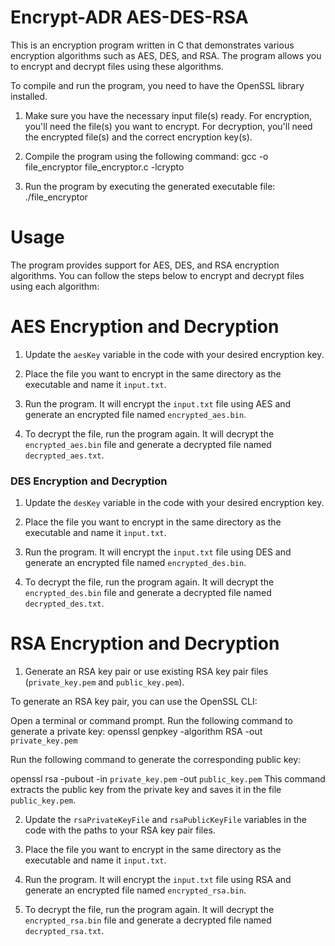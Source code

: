 # Encrypt-ADR AES-DES-RSA

This is an encryption program written in C that demonstrates various encryption algorithms such as AES, DES, and RSA. The program allows you to encrypt and decrypt files using these algorithms.


To compile and run the program, you need to have the OpenSSL library installed.

1. Make sure you have the necessary input file(s) ready. For encryption, you'll need the file(s) you want to encrypt. For decryption, you'll need the encrypted file(s) and the correct encryption key(s).

2. Compile the program using the following command:
gcc -o file_encryptor file_encryptor.c -lcrypto

3. Run the program by executing the generated executable file:
./file_encryptor

# Usage

The program provides support for AES, DES, and RSA encryption algorithms. You can follow the steps below to encrypt and decrypt files using each algorithm:

# AES Encryption and Decryption

1. Update the `aesKey` variable in the code with your desired encryption key.

2. Place the file you want to encrypt in the same directory as the executable and name it `input.txt`.

3. Run the program. It will encrypt the `input.txt` file using AES and generate an encrypted file named `encrypted_aes.bin`.

4. To decrypt the file, run the program again. It will decrypt the `encrypted_aes.bin` file and generate a decrypted file named `decrypted_aes.txt`.

### DES Encryption and Decryption

1. Update the `desKey` variable in the code with your desired encryption key.

2. Place the file you want to encrypt in the same directory as the executable and name it `input.txt`.

3. Run the program. It will encrypt the `input.txt` file using DES and generate an encrypted file named `encrypted_des.bin`.

4. To decrypt the file, run the program again. It will decrypt the `encrypted_des.bin` file and generate a decrypted file named `decrypted_des.txt`.

# RSA Encryption and Decryption

1. Generate an RSA key pair or use existing RSA key pair files (`private_key.pem` and `public_key.pem`).

To generate an RSA key pair, you can use the OpenSSL CLI:

Open a terminal or command prompt.
Run the following command to generate a private key:
openssl genpkey -algorithm RSA -out `private_key.pem`

Run the following command to generate the corresponding public key:

openssl rsa -pubout -in `private_key.pem` -out `public_key.pem`
This command extracts the public key from the private key and saves it in the file `public_key.pem`.

2. Update the `rsaPrivateKeyFile` and `rsaPublicKeyFile` variables in the code with the paths to your RSA key pair files.

3. Place the file you want to encrypt in the same directory as the executable and name it `input.txt`.

4. Run the program. It will encrypt the `input.txt` file using RSA and generate an encrypted file named `encrypted_rsa.bin`.

5. To decrypt the file, run the program again. It will decrypt the `encrypted_rsa.bin` file and generate a decrypted file named `decrypted_rsa.txt`.



